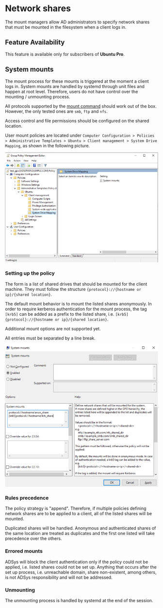 # Network shares

The mount managers allow AD administrators to specify network shares that must be mounted in the filesystem when a client logs in.

## Feature Availability

This feature is available only for subscribers of **Ubuntu Pro**.

## System mounts

The mount process for these mounts is triggered at the moment a client logs in. System mounts are handled by systemd through unit files and happen at root level. Therefore, users do not have control over the mounting / unmounting process.

All protocols supported by the [mount command](https://manpages.ubuntu.com/manpages/jammy/en/man8/mount.8.html) should work out of the box. However, the only tested ones are `smb`, `ftp` and `nfs`.

Access control and file permissions should be configured on the shared location.

User mount policies are located under `Computer Configuration > Policies > Administrative Templates > Ubuntu > Client management > System Drive Mapping`, as shown in the following picture.

![Path to User Drive Mapping policy](images/Network-shares/system-mounts-policy-loc.png)

### Setting up the policy

The form is a list of shared drives that should be mounted for the client machine. They must follow the structure `{protocol}://{hostname or ip}/{shared location}`.

The default mount behavior is to mount the listed shares anonymously. In order to require kerberos authentication for the mount process, the tag `[krb5]` can be added as a prefix to the listed share, i.e. `[krb5]{protocol}://{hostname or ip}/{shared location}`.

Additional mount options are not supported yet.

All entries must be separated by a line break.

![List of user mounts example](images/Network-shares/system-mounts-list.png)

### Rules precedence

The policy strategy is "append". Therefore, if multiple policies defining network shares are to be applied to a client, all of the listed shares will be mounted.

Duplicated shares will be handled. Anonymous and authenticated shares of the same location are treated as duplicates and the first one listed will take precedence over the others.

### Errored mounts

ADSys will block the client authentication only if the policy could not be applied, i.e. listed shares could not be set up. Anything that occurs after the set up process, i.e. unreachable domain, share non-existent, among others, is not ADSys responsibility and will not be addressed.

### Unmounting

The unmounting process is handled by systemd at the end of the session.
